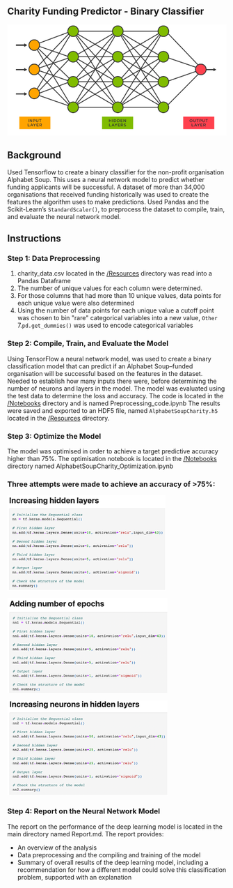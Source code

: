 ## Charity Funding Predictor - Binary Classifier 

![Neural_Network](Resources/neutral_network.png)


## Background

Used Tensorflow to create a binary classifier for the non-profit organisation Alphabet Soup. This uses a neural network model to predict whether funding applicants will be successful. A dataset of more than 34,000 organisations that received funding historically was used to create the features the algorithm uses to make predictions. Used Pandas and the Scikit-Learn’s `StandardScaler()`, to preprocess the dataset to compile, train, and evaluate the neural network model.


## Instructions

### Step 1: Data Preprocessing 

1. charity_data.csv located in the [/Resources](Resources/) directory was read into a Pandas Dataframe 
3. The number of unique values for each column were determined.
4. For those columns that had more than 10 unique values,  data points for each unique value were also determined
6. Using the number of data points for each unique value a cutoff point was chosen to bin "rare" categorical variables into a new value, `Other`
7.`pd.get_dummies()` was used to encode categorical variables

### Step 2: Compile, Train, and Evaluate the Model

Using TensorFlow a neural network model, was used to create a binary classification model that can predict if an Alphabet Soup–funded organisation will be successful based on the features in the dataset. 
Needed to establish how many inputs there were, before determining the number of neurons and layers in the model. The model was evaluated using the test data to determine the loss and accuracy. The code is located in the [/Notebooks](Notebooks/) directory and is named Preprocessing_code.ipynb
The results were saved and exported to an HDF5 file, named `AlphabetSoupCharity.h5` located in the [/Resources](Resources/) directory. 

### Step 3: Optimize the Model

The model was optimised in order to achieve a target predictive accuracy higher than 75%. The optimisation notebook is located in the [/Notebooks](Notebooks/) directory named AlphabetSoupCharity_Optimization.ipynb 

### Three attempts were made to achieve an accuracy of >75%:

![Increasing hidden layers](Resources/optimisation_2.png)



![Epoch Optimisation](Resources/optimisation_3.png)


![Optimisation neurons](Resources/optimisation_1.png)


### Step 4: Report on the Neural Network Model

The report on the performance of the deep learning model is located in the main directory named Report.md.
The report provides:
* An overview of the analysis 
* Data preprocessing and the compiling and training of the model
* Summary of overall results of the deep learning model, including a recommendation for how a different model could solve this classification problem, supported with an explanation



